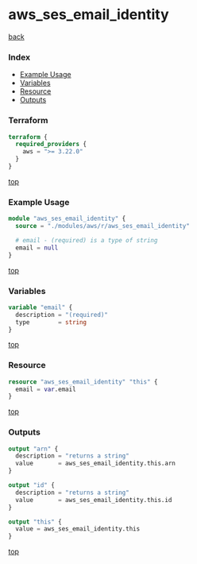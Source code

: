 # aws_ses_email_identity

[back](../aws.md)

### Index

- [Example Usage](#example-usage)
- [Variables](#variables)
- [Resource](#resource)
- [Outputs](#outputs)

### Terraform

```terraform
terraform {
  required_providers {
    aws = ">= 3.22.0"
  }
}
```

[top](#index)

### Example Usage

```terraform
module "aws_ses_email_identity" {
  source = "./modules/aws/r/aws_ses_email_identity"

  # email - (required) is a type of string
  email = null
}
```

[top](#index)

### Variables

```terraform
variable "email" {
  description = "(required)"
  type        = string
}
```

[top](#index)

### Resource

```terraform
resource "aws_ses_email_identity" "this" {
  email = var.email
}
```

[top](#index)

### Outputs

```terraform
output "arn" {
  description = "returns a string"
  value       = aws_ses_email_identity.this.arn
}

output "id" {
  description = "returns a string"
  value       = aws_ses_email_identity.this.id
}

output "this" {
  value = aws_ses_email_identity.this
}
```

[top](#index)